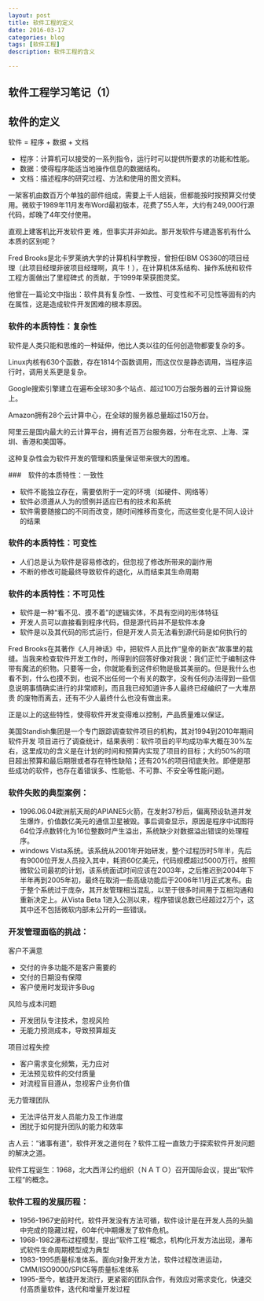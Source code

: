 ```yaml
---
layout: post
title: 软件工程的定义
date: 2016-03-17
categories: blog
tags: [软件工程]
description: 软件工程的含义

---
```

## 软件工程学习笔记（1）

## 软件的定义

软件 = 程序 + 数据 + 文档

* 程序：计算机可以接受的一系列指令，运行时可以提供所要求的功能和性能。
* 数据：使得程序能适当地操作信息的数据结构。
* 文档：描述程序的研究过程、方法和使用的图文资料。

 一架客机由数百万个单独的部件组成，需要上千人组装，但都能按时按预算交付使用。微软于1989年11月发布Word最初版本，花费了55人年，大约有249,000行源代码，却晚了4年交付使用。

直观上建客机比开发软件更 难，但事实并非如此。那开发软件与建造客机有什么本质的区别呢？

Fred Brooks是北卡罗莱纳大学的计算机科学教授，曾担任IBM OS360的项目经理（此项目经理非彼项目经理啊，真牛！），在计算机体系结构、操作系统和软件工程方面做出了里程碑式 的贡献，于1999年荣获图灵奖。

他曾在一篇论文中指出：软件具有复杂性、一致性、可变性和不可见性等固有的内在属性，这是造成软件开发困难的根本原因。

### 软件的本质特性：复杂性

软件是人类只能和思维的一种延伸，他比人类以往的任何创造物都要复杂的多。

Linux内核有630个函数，存在1814个函数调用，而这仅仅是静态调用，当程序运行时，调用关系更是复杂。

Google搜索引擎建立在遍布全球30多个站点、超过100万台服务器的云计算设施上。

Amazon拥有28个云计算中心，在全球的服务器总量超过150万台。

阿里云是国内最大的云计算平台，拥有近百万台服务器，分布在北京、上海、深圳、香港和美国等。

这种复杂性会为软件开发的管理和质量保证带来很大的困难。

###　软件的本质特性：一致性

* 软件不能独立存在，需要依附于一定的环境（如硬件、网络等）
* 软件必须遵从人为的惯例并适应已有的技术和系统
* 软件需要随接口的不同而改变，随时间推移而变化，而这些变化是不同人设计的结果

### 软件的本质特性：可变性

* 人们总是认为软件是容易修改的，但忽视了修改所带来的副作用
* 不断的修改可能最终导致软件的退化，从而结束其生命周期

### 软件的本质特性：不可见性

* 软件是一种“看不见、摸不着”的逻辑实体，不具有空间的形体特征
* 开发人员可以直接看到程序代码，但是源代码并不是软件本身
* 软件是以及其代码的形式运行，但是开发人员无法看到源代码是如何执行的


Fred Brooks在其著作《人月神话》中，把软件人员比作“皇帝的新衣”故事里的裁缝。当我来检查软件开发工作时，所得到的回答好像对我说：我们正忙于编制这件带有魔法的织物。只要等一会，你就能看到这件织物是极其美丽的。但是我什么也看不到，什么也摸不到，也说不出任何一个有关的数字，没有任何办法得到一些信息说明事情确实进行的非常顺利，而且我已经知道许多人最终已经编织了一大堆昂贵 的废物而离去，还有不少人最终什么也没有做出来。

正是以上的这些特性，使得软件开发变得难以控制，产品质量难以保证。

美国Standish集团是一个专门跟踪调查软件项目的机构，其对1994到2010年期间软件开发
项目进行了调查统计，结果表明：软件项目的平均成功率大概在30%左右，这里成功的含义是在计划的时间和预算内实现了项目的目标；大约50%的项目超出预算和最后期限或者存在特性缺陷；还有20%的项目彻底失败。即便是那些成功的软件，也存在着错误多、性能低、不可靠、不安全等性能问题。

### 软件失败的典型案例：

* 1996.06.04欧洲航天局的APIANE5火箭，在发射37秒后，偏离预设轨道并发生爆炸，价值数亿美元的通信卫星被毁。事后调查显示，原因是程序中试图将64位浮点数转化为16位整数时产生溢出，系统缺少对数据溢出错误的处理程序。
* windows Vista系统。该系统从2001年开始研发，整个过程历时5年半，先后有9000位开发人员投入其中，耗资60亿美元，代码规模超过5000万行。按照微软公司最初的计划，该系统面试时间应该在2003年，之后推迟到2004年下半年再到2005年初，最终在取消一些高级功能后于2006年11月正式发布。由于整个系统过于庞杂，其开发管理相当混乱，以至于很多时间用于互相沟通和重新决定上。从Vista Beta 1进入公测以来，程序错误总数已经超过2万个，这其中还不包括微软内部未公开的一些错误。

### 开发管理面临的挑战：

客户不满意

* 交付的许多功能不是客户需要的
* 交付的日期没有保障
* 客户使用时发现许多Bug

风险与成本问题

* 开发团队专注技术，忽视风险
* 无能力预测成本，导致预算超支

项目过程失控

* 客户需求变化频繁，无力应对
* 无法预见软件的交付质量
* 对流程盲目遵从，忽视客户业务价值

无力管理团队

* 无法评估开发人员能力及工作进度
* 困扰于如何提升团队的能力和效率


古人云：“诸事有道”，软件开发之道何在？软件工程一直致力于探索软件开发问题的解决之道。

软件工程诞生：1968，北大西洋公约组织（ＮＡＴＯ）召开国际会议，提出“软件工程“的概念。

### 软件工程的发展历程：

* 1956-1967史前时代，软件开发没有方法可循，软件设计是在开发人员的头脑中完成的隐藏过程，60年代中期爆发了软件危机。
* 1968-1982瀑布过程模型，提出”软件工程“概念，机构化开发方法出现，瀑布式软件生命周期模型成为典型
* 1983-1995质量标准体系。面向对象开发方法，软件过程改进运动，CMM/ISO9000/SPICE等质量标准体系
* 1995-至今，敏捷开发流行，更紧密的团队合作，有效应对需求变化，快速交付高质量软件，迭代和增量开发过程


